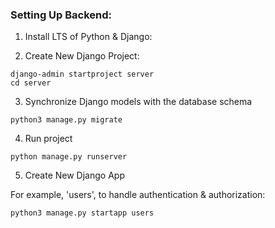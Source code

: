 ### Setting Up Backend:

1. Install LTS of Python & Django:

2. Create New Django Project:

```
django-admin startproject server
cd server
```

3. Synchronize Django models with the database schema

```
python3 manage.py migrate
```

4. Run project

```
python manage.py runserver
```

5. Create New Django App

For example, 'users', to handle authentication & authorization:
```
python3 manage.py startapp users
```